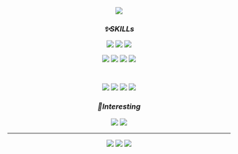 <p align = "center">
 <img src = "https://capsule-render.vercel.app/api?type=slice&reversal=true&color=gradient&customColorList=30&height=200&section=header&text=YoonGyum&fontSize=70&fontColor=FFFFFF&animation=twinkling "> 
</p>


 ### _**<p align = "center">✨SKILLs</p>**_


<p align="center">
    <img src = "https://img.shields.io/badge/-javascript-F7DF1E?style=flat-square&logo=Javascript&logoColor=black">
    <img src = "https://img.shields.io/badge/-react-61DAFB?style=flat-square&logo=React&logoColor=black">
    <img src = "https://img.shields.io/badge/-react_native-000020?style=flat-square&logo=Expo&logoColor=white">
</p>


<p align="center">
    <img src = "https://img.shields.io/badge/-python-3776AB?style=flat-square&logo=Python&logoColor=white"> 
    <img src = "https://img.shields.io/badge/-java-007396?style=flat-square&logo=Java&logoColor=white">
    <img src = "https://img.shields.io/badge/-spring_boot-6DB33F?style=flat-square&logo=Springboot&logoColor=white">
    <img src = "https://img.shields.io/badge/-mysql-4479A1?style=flat-square&logo=Mysql&logoColor=white">
</p>

<br>

<p align="center">
    <img src = "https://img.shields.io/badge/-git-F05032?style=flat-square&logo=Git&logoColor=white"> 
    <img src = "https://img.shields.io/badge/-eclipse-2C2255?style=flat-square&logo=Eclipse IDE&logoColor=white">
    <img src = "https://img.shields.io/badge/-inteliJ-000000?style=flat-square&logo=IntelliJ IDEA&logoColor=white">
    <img src = "https://img.shields.io/badge/-vscode-007ACC?style=flat-square&logo=Visual Studio Code&logoColor=white">
</p>


### _**<p align = "center">🎈Interesting</p>**_
<p align="center">
    <img src = "https://img.shields.io/badge/-docker-2496ED?style=flat-square&logo=Docker&logoColor=white"> 
    <img src = "https://img.shields.io/badge/-kubernetes-326CE5?style=flat-square&logo=Kubernetes&logoColor=white">
</p>

---
<p align="center">
  <a href="https://velog.io/@yoongyum" target="_blank"><img src="https://img.shields.io/badge/Velog-20c997?style=flat-square&logo=Velog&logoColor=white"/></a>
  <a href="mailto:imshreg@gmail.com" target="_blank"><img src="https://img.shields.io/badge/Gmail-D71921?style=flat-square&logo=GMail&logoColor=white"/></a>
  <a href="https://github.com/yoongyum" target="_blank"><img src="https://img.shields.io/badge/Github-181717?style=flat-square&logo=GitHub&logoColor=white"/></a>
</p>
